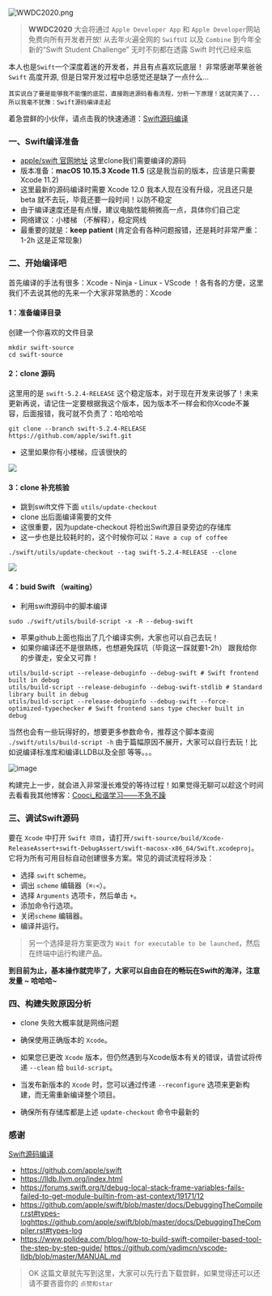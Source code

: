 ![WWDC2020.png](https://upload-images.jianshu.io/upload_images/2257417-ce6f154031ef9677.png?imageMogr2/auto-orient/strip%7CimageView2/2/w/1240)

> **WWDC2020** 大会将通过 `Apple Developer App` 和 `Apple Developer`网站免费向所有开发者开放! 从去年火遍全网的 `SwiftUI` 以及 `Combine` 到今年全新的“Swift Student Challenge” 无时不刻都在透露 Swift 时代已经来临


本人也是`Swift`一个深度着迷的开发者，并且有点喜欢玩底层！ 非常感谢苹果爸爸 `Swift` 高度开源, 但是日常开发过程中总感觉还是缺了一点什么...

```
其实说白了要是能够我不能懂的底层，直接跑进源码看看流程，分析一下原理！这就完美了... 所以我毫不犹豫：Swift源码编译走起
```

着急尝鲜的小伙伴，请点击我的快速通道：[Swift源码编译](https://github.com/LGCooci/KCBuildSwiftSource.git)

### 一、Swift编译准备

* [apple/swift 官网地址](https://github.com/apple/swift) 这里clone我们需要编译的源码 
* 版本准备：**macOS 10.15.3  Xcode 11.5** (这是我当前的版本，应该是只需要 Xcode 11.2)
* 这里最新的源码编译时需要 Xcode 12.0  我本人现在没有升级，况且还只是beta 就不去玩，毕竟还要一段时间！以防不稳定
* 由于编译速度还是有点慢，建议电脑性能稍微高一点，具体你们自己定
* 网络建议：小楼梯 （不解释），稳定网线 
* 最重要的就是：**keep patient** (肯定会有各种问题报错，还是耗时非常严重：1-2h 这是正常现象)

### 二、开始编译吧

首先编译的手法有很多：Xcode - Ninja - Linux - VScode ！各有各的方便，这里我们不去说其他的先来一个大家非常熟悉的：Xcode

#### 1：准备编译目录

创建一个你喜欢的文件目录
```
mkdir swift-source
cd swift-source
```

#### 2：clone 源码

这里用的是 `swift-5.2.4-RELEASE` 这个稳定版本，对于现在开发来说够了！未来更新再说，请记住一定要根据我这个版本，因为版本不一样会和你Xcode不兼容，后面报错，我可就不负责了：哈哈哈哈
```
git clone --branch swift-5.2.4-RELEASE
https://github.com/apple/swift.git
```

* 这里如果你有小楼梯，应该很快的

![](https://upload-images.jianshu.io/upload_images/2257417-9fae1cae867dac1e?imageMogr2/auto-orient/strip%7CimageView2/2/w/1240)

#### 3：clone 补充核验

* 跳到swift文件下面 `utils/update-checkout`
* clone 出后面编译需要的文件
* 这很重要，因为update-checkout 将检出Swift源目录旁边的存储库
* 这一步也是比较耗时的，这个时候你可以：`Have a cup of coffee`

```
./swift/utils/update-checkout --tag swift-5.2.4-RELEASE --clone
```

![](https://upload-images.jianshu.io/upload_images/2257417-77d6ee3da429288a?imageMogr2/auto-orient/strip%7CimageView2/2/w/1240)

#### 4：buid Swift （waiting）

* 利用swift源码中的脚本编译

```
sudo ./swift/utils/build-script -x -R --debug-swift
```

* 苹果github上面也指出了几个编译实例，大家也可以自己去玩！
* 如果你编译还不是很熟练，也想避免踩坑（毕竟这一踩就要1-2h） 跟我给你的步骤走，安全又可靠！

```
utils/build-script --release-debuginfo --debug-swift # Swift frontend built in debug
utils/build-script --release-debuginfo --debug-swift-stdlib # Standard library built in debug
utils/build-script --release-debuginfo --debug-swift --force-optimized-typechecker # Swift frontend sans type checker built in debug
```

当然也会有一些玩得好的，想要更多参数命令，推荐这个脚本查阅
`./swift/utils/build-script -h` 由于篇幅原因不展开，大家可以自行去玩！比如说编译标准库和编译LLDB以及全部 等等。。。

![image](https://upload-images.jianshu.io/upload_images/2257417-252e3f3d1040cf9b?imageMogr2/auto-orient/strip%7CimageView2/2/w/1240)

构建完上一步，就会进入非常漫长难受的等待过程！如果觉得无聊可以趁这个时间去看看我其他博客：[Cooci_和谐学习——不急不躁](https://juejin.im/user/5c3f3c415188252b7d0ea40c/posts)

### 三、调试Swift源码

要在 `Xcode` 中打开 `Swift 项目`，请打开`/swift-source/build/Xcode-ReleaseAssert+swift-DebugAssert/swift-macosx-x86_64/Swift.xcodeproj`。它将为所有可用目标自动创建很多方案。常见的调试流程将涉及：

* 选择 `swift` scheme。
* 调出 `scheme` 编辑器（`⌘⇧<`）。
* 选择 `Arguments` 选项卡，然后单击 `+`。
* 添加命令行选项。
* 关闭`scheme` 编辑器。
* 编译并运行。

> 另一个选择是将方案更改为 `Wait for executable to be launched`，然后在终端中运行构建产品。

**到目前为止，基本操作就完毕了，大家可以自由自在的畅玩在Swift的海洋，注意发量 ~ 哈哈哈~**


### 四、构建失败原因分析

* clone 失败大概率就是网络问题

* 确保使用正确版本的 `Xcode`。

* 如果您已更改 `Xcode` 版本，但仍然遇到与Xcode版本有关的错误，请尝试将传递 `--clean` 给 `build-script`。

* 当发布新版本的 `Xcode` 时，您可以通过传递 `--reconfigure` 选项来更新构建，而无需重新编译整个项目。

* 确保所有存储库都是上述 `update-checkout` 命令中最新的

### 感谢

[Swift源码编译](https://github.com/LGCooci/KCBuildSwiftSource.git)

* https://github.com/apple/swift
* https://lldb.llvm.org/index.html
* https://forums.swift.org/t/debug-local-stack-frame-variables-fails-failed-to-get-module-builtin-from-ast-context/19171/12
* https://github.com/apple/swift/blob/master/docs/DebuggingTheCompiler.rst#types-loghttps://github.com/apple/swift/blob/master/docs/DebuggingTheCompiler.rst#types-log
* https://www.polidea.com/blog/how-to-build-swift-compiler-based-tool-the-step-by-step-guide/
https://github.com/vadimcn/vscode-lldb/blob/master/MANUAL.md


> OK 这篇文章就先写到这里，大家可以先行去下载尝鲜，如果觉得还可以还请不要吝啬你的 `点赞和star`
